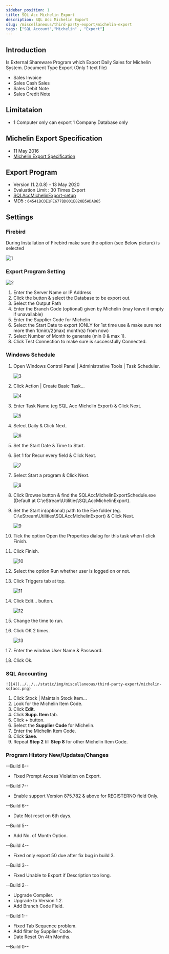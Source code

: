 ```yaml
---
sidebar_position: 1
title: SQL Acc Michelin Export
description: SQL Acc Michelin Export
slug: /miscellaneous/third-party-export/michelin-export
tags: ["SQL Account","Michelin" , "Export"]
---
```


## Introduction

Is External Shareware Program which Export Daily Sales for Michelin System.
Document Type Export (Only 1 text file)

- Sales Invoice
- Sales Cash Sales
- Sales Debit Note
- Sales Credit Note

## Limitataion

- 1 Computer only can export 1 Company Database only

## Michelin Export Specification

- 11 May 2016
- [Michelin Export Specification](http://www.estream.com.my/downloadfile/Fairy/MICHELIN_WEBMAX.zip)

## Export Program

- Version (1.2.0.8) - 13 May 2020
- Evaluation Limit : 30 Times Export
- [SQLAccMichelinExport-setup](http://www.estream.com.my/downloadfile/Fairy/SQLAccMichelinExport-setup.exe)
- MD5 : `64541BCDE1FE677BD001E820B5ADA865`

## Settings

### Firebird

During Installation of Firebird make sure the option (see Below picture) is selected

![1](../../../static/img/miscellaneous/third-party-export/michelin-firebird.png)

### Export Program Setting

![2](../../../static/img/miscellaneous/third-party-export/michelin-exp.png)

01. Enter the Server Name or IP Address
02. Click the button & select the Database to be export out.
03. Select the Output Path
04. Enter the Branch Code (optional) given by Michelin (may leave it empty if unavailable)
05. Enter the Supplier Code for Michelin
06. Select the Start Date to export (ONLY for 1st time use & make sure not more then 1(min)/2(max) month(s) from now)
07. Select Number of Month to generate (min 0 & max 1).
08. Click Test Connection to make sure is successfully Connected.

### Windows Schedule

01. Open Windows Control Panel | Administrative Tools | Task Scheduler.

    ![3](../../../static/img/miscellaneous/third-party-export/michelin-schedule-step1.png)

02. Click Action | Create Basic Task...

    ![4](../../../static/img/miscellaneous/third-party-export/michelin-schedule-step2.png)

03. Enter Task Name (eg SQL Acc Michelin Export) & Click Next.

    ![5](../../../static/img/miscellaneous/third-party-export/michelin-schedule-step3.png)

04. Select Daily & Click Next.

    ![6](../../../static/img/miscellaneous/third-party-export/michelin-schedule-step4.png)

05. Set the Start Date & Time to Start.
06. Set 1 for Recur every field & Click Next.

    ![7](../../../static/img/miscellaneous/third-party-export/michelin-schedule-step6.png)

07. Select Start a program & Click Next.

    ![8](../../../static/img/miscellaneous/third-party-export/michelin-schedule-step7.png)

08. Click Browse button & find the SQLAccMichelinExportSchedule.exe (Default at C:\eStream\Utilities\SQLAccMichelinExport).
09. Set the Start in(optional) path to the Exe folder (eg. C:\eStream\Utilities\SQLAccMichelinExport) & Click Next.

    ![9](../../../static/img/miscellaneous/third-party-export/michelin-schedule-step9.png)

10. Tick the option Open the Properties dialog for this task when I click Finish.
11. Click Finish.

    ![10](../../../static/img/miscellaneous/third-party-export/michelin-schedule-step11.png)

12. Select the option Run whether user is logged on or not.
13. Click Triggers tab at top.

    ![11](../../../static/img/miscellaneous/third-party-export/michelin-schedule-step13.png)

14. Click Edit... button.

    ![12](../../../static/img/miscellaneous/third-party-export/michelin-schedule-step14.png)

15. Change the time to run.
16. Click OK 2 times.

    ![13](../../../static/img/miscellaneous/third-party-export/michelin-schedule-step16.png)

17. Enter the window User Name & Password.
18. Click Ok.

### SQL Accounting

    ![14](../../../static/img/miscellaneous/third-party-export/michelin-sqlacc.png)

01. Click Stock | Maintain Stock Item...
02. Look for the Michelin Item Code.
03. Click **Edit**.
04. Click **Supp. Item** tab.
05. Click **+** button.
06. Select the **Supplier Code** for Michelin.
07. Enter the Michelin Item Code.
08. Click **Save**.
09. Repeat **Step 2** till **Step 8** for other Michelin Item Code.

### Program History New/Updates/Changes

--Build 8--

- Fixed Prompt Access Violation on Export.

--Build 7--

- Enable support Version 875.782 & above for REGISTERNO field Only.

--Build 6--

- Date Not reset on 6th days.

--Build 5--

- Add No. of Month Option.

--Build 4--

- Fixed only export 50 due after fix bug in build 3.

--Build 3--

- Fixed Unable to Export if Description too long.

--Build 2--

- Upgrade Compiler.
- Upgrade to Version 1.2.
- Add Branch Code Field.

--Build 1--

- Fixed Tab Sequence problem.
- Add filter by Supplier Code.
- Date Reset On 4th Months.

--Build 0--
